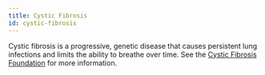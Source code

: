 ```yaml
---
title: Cystic Fibrosis
id: cystic-fibrosis
---
```

Cystic fibrosis is a progressive, genetic disease that causes persistent lung infections and limits the ability to breathe over time. See the [Cystic Fibrosis Foundation](https://www.cff.org/What-is-CF/About-Cystic-Fibrosis/) for more information.
